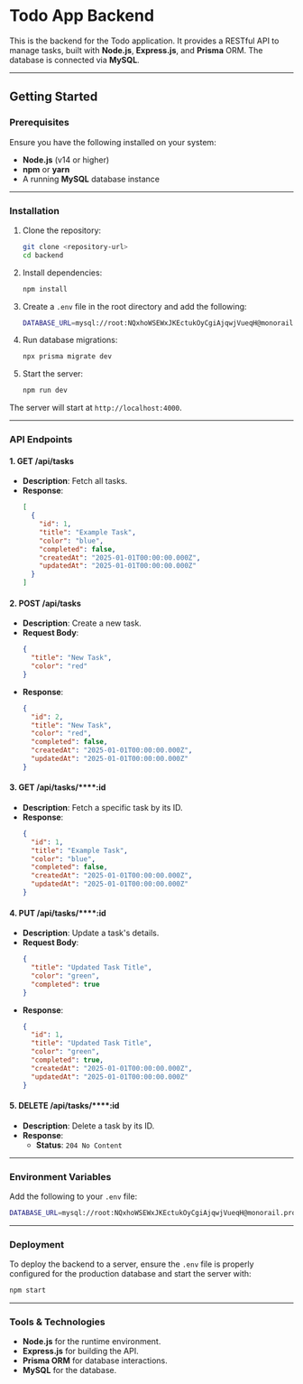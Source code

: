 # Todo App Backend

This is the backend for the Todo application. It provides a RESTful API to manage tasks, built with **Node.js**, **Express.js**, and **Prisma** ORM. The database is connected via **MySQL**.

---

## Getting Started

### Prerequisites

Ensure you have the following installed on your system:

- **Node.js** (v14 or higher)
- **npm** or **yarn**
- A running **MySQL** database instance

---

### Installation

1. Clone the repository:

   ```bash
   git clone <repository-url>
   cd backend
   ```

2. Install dependencies:

   ```bash
   npm install
   ```

3. Create a `.env` file in the root directory and add the following:

   ```bash
   DATABASE_URL=mysql://root:NQxhoWSEWxJKEctukOyCgiAjqwjVueqH@monorail.proxy.rlwy.net:49195/railway
   ```

4. Run database migrations:

   ```bash
   npx prisma migrate dev
   ```

5. Start the server:

   ```bash
   npm run dev
   ```

The server will start at `http://localhost:4000`.

---

### API Endpoints

#### 1. **GET /api/tasks**

- **Description**: Fetch all tasks.
- **Response**:
  ```json
  [
    {
      "id": 1,
      "title": "Example Task",
      "color": "blue",
      "completed": false,
      "createdAt": "2025-01-01T00:00:00.000Z",
      "updatedAt": "2025-01-01T00:00:00.000Z"
    }
  ]
  ```

#### 2. **POST /api/tasks**

- **Description**: Create a new task.
- **Request Body**:
  ```json
  {
    "title": "New Task",
    "color": "red"
  }
  ```
- **Response**:
  ```json
  {
    "id": 2,
    "title": "New Task",
    "color": "red",
    "completed": false,
    "createdAt": "2025-01-01T00:00:00.000Z",
    "updatedAt": "2025-01-01T00:00:00.000Z"
  }
  ```

#### 3. **GET /api/tasks/****:id**

- **Description**: Fetch a specific task by its ID.
- **Response**:
  ```json
  {
    "id": 1,
    "title": "Example Task",
    "color": "blue",
    "completed": false,
    "createdAt": "2025-01-01T00:00:00.000Z",
    "updatedAt": "2025-01-01T00:00:00.000Z"
  }
  ```

#### 4. **PUT /api/tasks/****:id**

- **Description**: Update a task's details.
- **Request Body**:
  ```json
  {
    "title": "Updated Task Title",
    "color": "green",
    "completed": true
  }
  ```
- **Response**:
  ```json
  {
    "id": 1,
    "title": "Updated Task Title",
    "color": "green",
    "completed": true,
    "createdAt": "2025-01-01T00:00:00.000Z",
    "updatedAt": "2025-01-01T00:00:00.000Z"
  }
  ```

#### 5. **DELETE /api/tasks/****:id**

- **Description**: Delete a task by its ID.
- **Response**:
  - **Status**: `204 No Content`

---

### Environment Variables

Add the following to your `.env` file:

```bash
DATABASE_URL=mysql://root:NQxhoWSEWxJKEctukOyCgiAjqwjVueqH@monorail.proxy.rlwy.net:49195/railway
```

---

### Deployment

To deploy the backend to a server, ensure the `.env` file is properly configured for the production database and start the server with:

```bash
npm start
```

---

### Tools & Technologies

- **Node.js** for the runtime environment.
- **Express.js** for building the API.
- **Prisma ORM** for database interactions.
- **MySQL** for the database.

